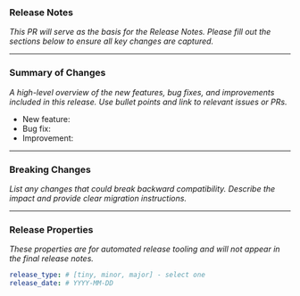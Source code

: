 ### Release Notes

_This PR will serve as the basis for the Release Notes. Please fill out the sections below to ensure all key changes are captured._

---

### Summary of Changes

_A high-level overview of the new features, bug fixes, and improvements included in this release. Use bullet points and link to relevant issues or PRs._

- New feature:
- Bug fix:
- Improvement:

---

### Breaking Changes

_List any changes that could break backward compatibility. Describe the impact and provide clear migration instructions._

---

### Release Properties

_These properties are for automated release tooling and will not appear in the final release notes._

```yaml
release_type: # [tiny, minor, major] - select one
release_date: # YYYY-MM-DD